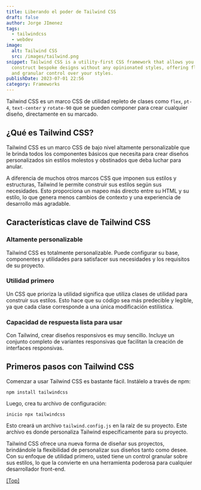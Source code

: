 ```yaml
---
title: Liberando el poder de Tailwind CSS
draft: false
author: Jorge JImenez
tags:
  - tailwindcss
  - webdev
image:
  alt: Tailwind CSS
  src: /images/tailwind.png
snippet: Tailwind CSS is a utility-first CSS framework that allows you to
  construct bespoke designs without any opinionated styles, offering flexibility
  and granular control over your styles.
publishDate: 2023-07-01 22:56
category: Frameworks
---
```

Tailwind CSS es un marco CSS de utilidad repleto de clases como `flex`, `pt-4`, `text-center` y `rotate-90` que se pueden componer para crear cualquier diseño, directamente en su marcado.

## ¿Qué es Tailwind CSS?

Tailwind CSS es un marco CSS de bajo nivel altamente personalizable que le brinda todos los componentes básicos que necesita para crear diseños personalizados sin estilos molestos y obstinados que deba luchar para anular.

A diferencia de muchos otros marcos CSS que imponen sus estilos y estructuras, Tailwind le permite construir sus estilos según sus necesidades. Esto proporciona un mapeo más directo entre su HTML y su estilo, lo que genera menos cambios de contexto y una experiencia de desarrollo más agradable.

## Características clave de Tailwind CSS

### Altamente personalizable

Tailwind CSS es totalmente personalizable. Puede configurar su base, componentes y utilidades para satisfacer sus necesidades y los requisitos de su proyecto.


### Utilidad primero

Un CSS que prioriza la utilidad significa que utiliza clases de utilidad para construir sus estilos. Esto hace que su código sea más predecible y legible, ya que cada clase corresponde a una única modificación estilística.


### Capacidad de respuesta lista para usar

Con Tailwind, crear diseños responsivos es muy sencillo. Incluye un conjunto completo de variantes responsivas que facilitan la creación de interfaces responsivas.

## Primeros pasos con Tailwind CSS

Comenzar a usar Tailwind CSS es bastante fácil. Instálelo a través de npm:

```
npm install tailwindcss
```

Luego, crea tu archivo de configuración:

```
inicio npx tailwindcss
```

Esto creará un archivo `tailwind.config.js` en la raíz de su proyecto. Este archivo es donde personaliza Tailwind específicamente para su proyecto.

Tailwind CSS ofrece una nueva forma de diseñar sus proyectos, brindándole la flexibilidad de personalizar sus diseños tanto como desee. Con su enfoque de utilidad primero, usted tiene un control granular sobre sus estilos, lo que la convierte en una herramienta poderosa para cualquier desarrollador front-end.

<a href="#top">[Top]</a>
